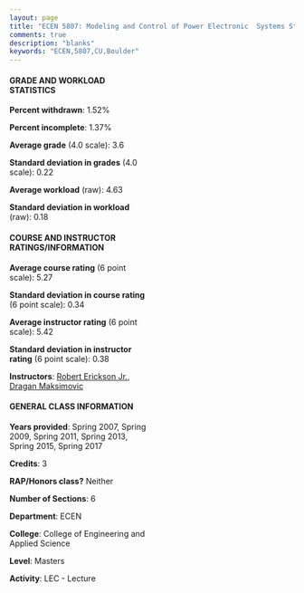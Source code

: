```yaml
---
layout: page
title: "ECEN 5807: Modeling and Control of Power Electronic  Systems Statistics"
comments: true
description: "blanks"
keywords: "ECEN,5807,CU,Boulder"
---
```

<head>
<script src="https://ajax.googleapis.com/ajax/libs/jquery/2.1.3/jquery.min.js"></script>
<script src="https://dl.dropboxusercontent.com/s/pc42nxpaw1ea4o9/highcharts.js?dl=0"></script>
<!-- <script src="../assets/js/highcharts.js"></script> -->
<style type="text/css">@font-face {
	font-family: "Bebas Neue";
	src: url(https://www.filehosting.org/file/details/544349/BebasNeue Regular.otf) format("opentype");
	}
	h1.Bebas { 
		font-family: "Bebas Neue", Verdana, Tahoma;
	}
</style>
</head>
<body>
	<div id="container" style="float: right; width: 45%; height: 88%; margin-left: 2.5%; margin-right: 2.5%;"></div>
	<script language="JavaScript">
		$(document).ready(function() {
		var chart = {type: 'column'};
		var title = {text: 'Grade Distribution'};
		var xAxis = {categories: ['A','B','C','D','F'],crosshair: true};
		var yAxis = {min: 0,title: {text: 'Percentage'}};
		var tooltip = {headerFormat: '<center><b><span style="font-size:20px">{point.key}</span></b></center>',
		               pointFormat: '<td style="padding:0"><b>{point.y:.1f}%</b></td>',
		               footerFormat: '</table>',shared: true,useHTML: true};
		var plotOptions = {column: {pointPadding: 0.0,borderWidth: 0}};  
		var credits = {enabled: false};var series= [{name: 'Percent',data: [69.83,25.05,3.97,0.6,0.56,]}];
		var json = {};
		json.chart = chart;
		json.title = title;
		json.tooltip = tooltip;
		json.xAxis = xAxis;
		json.yAxis = yAxis;  
		json.series = series;
		json.plotOptions = plotOptions;  
		json.credits = credits;
		$('#container').highcharts(json);
	});
	</script>
</body>
			   
#### GRADE AND WORKLOAD STATISTICS

**Percent withdrawn**: 1.52%

**Percent incomplete**: 1.37%

**Average grade** (4.0 scale): 3.6

**Standard deviation in grades** (4.0 scale): 0.22

**Average workload** (raw): 4.63

**Standard deviation in workload** (raw): 0.18

#### COURSE AND INSTRUCTOR RATINGS/INFORMATION

**Average course rating** (6 point scale): 5.27

**Standard deviation in course rating** (6 point scale): 0.34

**Average instructor rating** (6 point scale): 5.42

**Standard deviation in instructor rating** (6 point scale): 0.38

**Instructors**: <a href='../../instructors/Robert_Erickson_Jr.'>Robert Erickson Jr.</a>, <a href='../../instructors/Dragan_Maksimovic'>Dragan Maksimovic</a>

#### GENERAL CLASS INFORMATION

**Years provided**: Spring 2007, Spring 2009, Spring 2011, Spring 2013, Spring 2015, Spring 2017

**Credits**: 3

**RAP/Honors class?** Neither

**Number of Sections**: 6

**Department**: ECEN

**College**: College of Engineering and Applied Science

**Level**: Masters

**Activity**: LEC - Lecture
